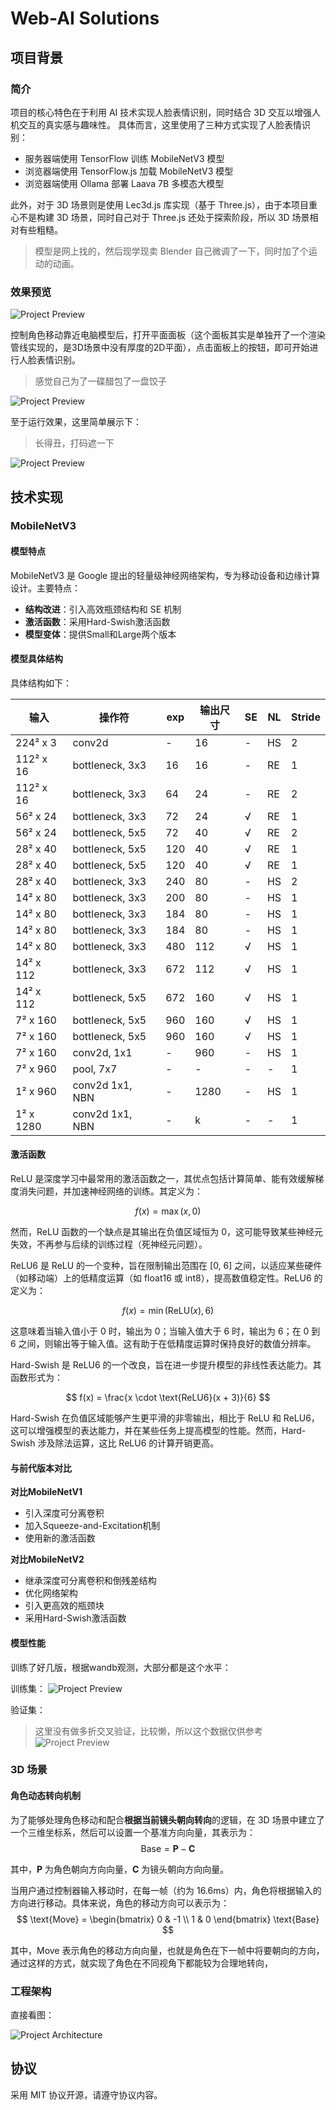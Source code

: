 # Web-AI Solutions



## 项目背景
### 简介

项目的核心特色在于利用 AI 技术实现人脸表情识别，同时结合 3D 交互以增强人机交互的真实感与趣味性。
具体而言，这里使用了三种方式实现了人脸表情识别：

- 服务器端使用 TensorFlow 训练 MobileNetV3 模型
- 浏览器端使用 TensorFlow.js 加载 MobileNetV3 模型
- 浏览器端使用 Ollama 部署 Laava 7B 多模态大模型

此外，对于 3D 场景则是使用 Lec3d.js 库实现（基于 Three.js），由于本项目重心不是构建 3D 场景，同时自己对于 Three.js 还处于探索阶段，所以 3D 场景相对有些粗糙。

> 模型是网上找的，然后现学现卖 Blender 自己微调了一下，同时加了个运动的动画。


### 效果预览

![Project Preview](./public/image1.png)

控制角色移动靠近电脑模型后，打开平面面板（这个面板其实是单独开了一个渲染管线实现的，是3D场景中没有厚度的2D平面），点击面板上的按钮，即可开始进行人脸表情识别。

> 感觉自己为了一碟醋包了一盘饺子


![Project Preview](./public/image2.png)

至于运行效果，这里简单展示下：
> 长得丑，打码遮一下

![Project Preview](./public/image4.png)

## 技术实现
### MobileNetV3 

#### 模型特点

MobileNetV3 是 Google 提出的轻量级神经网络架构，专为移动设备和边缘计算设计。主要特点：

- **结构改进**：引入高效瓶颈结构和 SE 机制
- **激活函数**：采用Hard-Swish激活函数
- **模型变体**：提供Small和Large两个版本

#### 模型具体结构

具体结构如下：

| 输入          | 操作符               | exp | 输出尺寸 | SE | NL | Stride |
|---------------|----------------------|-----|----------|----|----|--------|
| 224² x 3     | conv2d              | -   | 16       | -  | HS | 2      |
| 112² x 16    | bottleneck, 3x3     | 16  | 16       | -  | RE | 1      |
| 112² x 16    | bottleneck, 3x3     | 64  | 24       | -  | RE | 2      |
| 56² x 24     | bottleneck, 3x3     | 72  | 24       | √  | RE | 1      |
| 56² x 24     | bottleneck, 5x5     | 72  | 40       | √  | RE | 2      |
| 28² x 40     | bottleneck, 5x5     | 120 | 40       | √  | RE | 1      |
| 28² x 40     | bottleneck, 5x5     | 120 | 40       | √  | RE | 1      |
| 28² x 40     | bottleneck, 3x3     | 240 | 80       | -  | HS | 2      |
| 14² x 80     | bottleneck, 3x3     | 200 | 80       | -  | HS | 1      |
| 14² x 80     | bottleneck, 3x3     | 184 | 80       | -  | HS | 1      |
| 14² x 80     | bottleneck, 3x3     | 184 | 80       | -  | HS | 1      |
| 14² x 80     | bottleneck, 3x3     | 480 | 112      | √  | HS | 1      |
| 14² x 112    | bottleneck, 3x3     | 672 | 112      | √  | HS | 1      |
| 14² x 112    | bottleneck, 5x5     | 672 | 160      | √  | HS | 1      |
| 7² x 160     | bottleneck, 5x5     | 960 | 160      | √  | HS | 1      |
| 7² x 160     | bottleneck, 5x5     | 960 | 160      | √  | HS | 1      |
| 7² x 160     | conv2d, 1x1         | -   | 960      | -  | HS | 1      |
| 7² x 960     | pool, 7x7           | -   | -        | -  | -  | 1      |
| 1² x 960     | conv2d 1x1, NBN     | -   | 1280     | -  | HS | 1      |
| 1² x 1280    | conv2d 1x1, NBN     | -   | k        | -  | -  | 1      |

#### 激活函数

ReLU 是深度学习中最常用的激活函数之一，其优点包括计算简单、能有效缓解梯度消失问题，并加速神经网络的训练。其定义为：

$$
f(x) = \max(x, 0) 
$$

然而，ReLU 函数的一个缺点是其输出在负值区域恒为 0，这可能导致某些神经元失效，不再参与后续的训练过程（死神经元问题）。

ReLU6 是 ReLU 的一个变种，旨在限制输出范围在 [0, 6] 之间，以适应某些硬件（如移动端）上的低精度运算（如 float16 或 int8），提高数值稳定性。ReLU6 的定义为：

$$
f(x) = \min(\text{ReLU}(x), 6) 
$$

这意味着当输入值小于 0 时，输出为 0；当输入值大于 6 时，输出为 6；在 0 到 6 之间，则输出等于输入值。这有助于在低精度运算时保持良好的数值分辨率。

Hard-Swish 是 ReLU6 的一个改良，旨在进一步提升模型的非线性表达能力。其函数形式为：

$$
f(x) = \frac{x \cdot \text{ReLU6}(x + 3)}{6} 
$$

Hard-Swish 在负值区域能够产生更平滑的非零输出，相比于 ReLU 和 ReLU6，这可以增强模型的表达能力，并在某些任务上提高模型的性能。然而，Hard-Swish 涉及除法运算，这比 ReLU6 的计算开销更高。

#### 与前代版本对比

**对比MobileNetV1**
- 引入深度可分离卷积
- 加入Squeeze-and-Excitation机制
- 使用新的激活函数

**对比MobileNetV2**
- 继承深度可分离卷积和倒残差结构
- 优化网络架构
- 引入更高效的瓶颈块
- 采用Hard-Swish激活函数





#### 模型性能

训练了好几版，根据wandb观测，大部分都是这个水平：


训练集：
![Project Preview](./public/image5.png)

验证集：
> 这里没有做多折交叉验证，比较懒，所以这个数据仅供参考
![Project Preview](./public/image6.png)


### 3D 场景

#### 角色动态转向机制

为了能够处理角色移动和配合**根据当前镜头朝向转向**的逻辑，在 3D 场景中建立了一个三维坐标系，然后可以设置一个基准方向向量，其表示为：
$$
\text{Base} = \mathbf{P} - \mathbf{C}
$$

其中，$\mathbf{P}$ 为角色朝向方向向量，$\mathbf{C}$ 为镜头朝向方向向量。

当用户通过控制器输入移动时，在每一帧（约为 16.6ms）内，角色将根据输入的方向进行移动。具体来说，角色的移动方向可以表示为：
$$
\text{Move} = \begin{bmatrix} 0 & -1 \\ 1 & 0 \end{bmatrix} \text{Base} 
$$

其中，$\text{Move}$ 表示角色的移动方向向量，也就是角色在下一帧中将要朝向的方向，通过这样的方式，就实现了角色在不同视角下都能较为合理地转向，





### 工程架构

直接看图：

![Project Architecture](./public/image3.png)

## 协议

采用 MIT 协议开源，请遵守协议内容。

